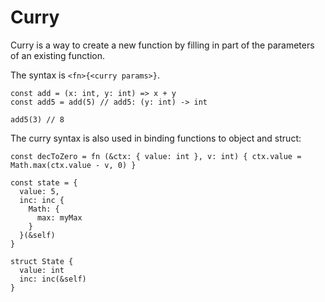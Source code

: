 # Curry

Curry is a way to create a new function by filling in part of the parameters of an existing function.

The syntax is `<fn>{<curry params>}`.

```just
const add = (x: int, y: int) => x + y
const add5 = add(5) // add5: (y: int) -> int

add5(3) // 8
```

The curry syntax is also used in binding functions to object and struct:

```just
const decToZero = fn (&ctx: { value: int }, v: int) { ctx.value = Math.max(ctx.value - v, 0) }

const state = {
  value: 5,
  inc: inc {
    Math: {
      max: myMax
    }
  }(&self)
}

struct State {
  value: int
  inc: inc(&self)
}
```

